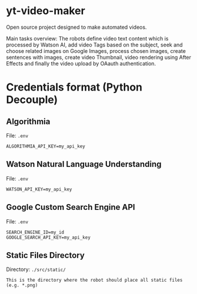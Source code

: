 # yt-video-maker
Open source project designed to make automated videos.

Main tasks overview: The robots define video text content which is processed by Watson AI, add video Tags based on the subject, seek and choose related images on Google Images, process chosen images, create sentences with images, create video Thumbnail, video rendering using After Effects and finally the video upload by OAauth authentication.


# Credentials format (Python Decouple)

## Algorithmia

File: `.env`

```
ALGORITHMIA_API_KEY=my_api_key
```

## Watson Natural Language Understanding

File: `.env`

```
WATSON_API_KEY=my_api_key
```

## Google Custom Search Engine API

File: `.env`

```
SEARCH_ENGINE_ID=my_id
GOOGLE_SEARCH_API_KEY=my_api_key
```

## Static Files Directory

Directory: `./src/static/`

```
This is the directory where the robot should place all static files (e.g. *.png)
```